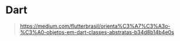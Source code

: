 # Dart
> https://medium.com/flutterbrasil/orienta%C3%A7%C3%A3o-%C3%A0-objetos-em-dart-classes-abstratas-b34d8b14b4e0s